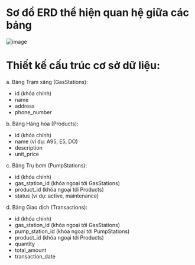 # Sơ đồ ERD thể hiện quan hệ giữa các bảng
![image](https://github.com/user-attachments/assets/2346c5f8-5125-4c1f-9b6b-29e9a66e18a2)

# Thiết kế cấu trúc cơ sở dữ liệu:
a. Bảng Trạm xăng (GasStations):
- id (khóa chính)
- name
- address
- phone_number

b. Bảng Hàng hóa (Products):
- id (khóa chính)
- name (ví dụ: A95, E5, DO)
- description
- unit_price

c. Bảng Trụ bơm (PumpStations):
- id (khóa chính)
- gas_station_id (khóa ngoại tới GasStations)
- product_id (khóa ngoại tới Products)
- status (ví dụ: active, maintenance)


d. Bảng Giao dịch (Transactions):
- id (khóa chính)
- gas_station_id (khóa ngoại tới GasStations)
- pump_station_id (khóa ngoại tới PumpStations)
- product_id (khóa ngoại tới Products)
- quantity
- total_amount
- transaction_date
